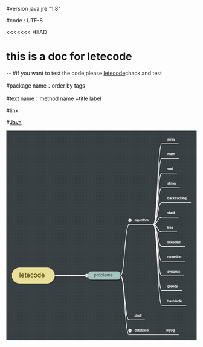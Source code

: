 #version java jre "1.8" 

#code : UTF-8 

<<<<<<< HEAD 
# this is a doc for letecode
--
#if you want to test the code,please [letecode](https://leetcode.com/)chack and test

#package name：order by tags

#text name：method name +title label

#[link](https://github.com/small-Teenager/letecode.git)

#[Java](https://www.processon.com/view/link/5e5e4b5be4b0f8585545e6a8#map)

![](letecode.png)  
